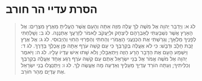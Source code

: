 # הסרת עדיי הר חורב

> לג א: וַיְדַבֵּר יְהוָה אֶל מֹשֶׁה לֵךְ עֲלֵה מִזֶּה אַתָּה וְהָעָם אֲשֶׁר הֶעֱלִיתָ מֵאֶרֶץ מִצְרָיִם:  אֶל הָאָרֶץ אֲשֶׁר נִשְׁבַּעְתִּי לְאַבְרָהָם לְיִצְחָק וּלְיַעֲקֹב לֵאמֹר לְזַרְעֲךָ אֶתְּנֶנָּה.
> לג ב: וְשָׁלַחְתִּי לְפָנֶיךָ מַלְאָךְ; וְגֵרַשְׁתִּי אֶת הַכְּנַעֲנִי הָאֱמֹרִי וְהַחִתִּי וְהַפְּרִזִּי הַחִוִּי וְהַיְבוּסִי.
> לג ג: אֶל אֶרֶץ זָבַת חָלָב וּדְבָשׁ:  כִּי לֹא אֶעֱלֶה בְּקִרְבְּךָ כִּי עַם קְשֵׁה עֹרֶף אַתָּה פֶּן אֲכֶלְךָ בַּדָּרֶךְ.
> לג ד: וַיִּשְׁמַע הָעָם אֶת הַדָּבָר הָרָע הַזֶּה וַיִּתְאַבָּלוּ; וְלֹא שָׁתוּ אִישׁ עֶדְיוֹ עָלָיו.
> לג ה: וַיֹּאמֶר יְהוָה אֶל מֹשֶׁה אֱמֹר אֶל בְּנֵי יִשְׂרָאֵל אַתֶּם עַם קְשֵׁה עֹרֶף רֶגַע אֶחָד אֶעֱלֶה בְקִרְבְּךָ וְכִלִּיתִיךָ; וְעַתָּה הוֹרֵד עֶדְיְךָ מֵעָלֶיךָ וְאֵדְעָה מָה אֶעֱשֶׂה לָּךְ.
> לג ו: וַיִּתְנַצְּלוּ בְנֵי יִשְׂרָאֵל אֶת עֶדְיָם מֵהַר חוֹרֵב. 
 

